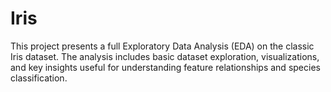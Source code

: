 # Iris
This project presents a full Exploratory Data Analysis (EDA) on the classic Iris dataset. The analysis includes basic dataset exploration, visualizations, and key insights useful for understanding feature relationships and species classification.
